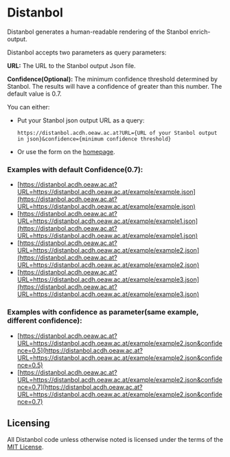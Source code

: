 # Distanbol
Distanbol generates a human-readable rendering of the Stanbol enrich-output.

Distanbol accepts two parameters as query parameters:

**URL:** The URL to the Stanbol output Json file.

**Confidence(Optional):** The minimum confidence threshold determined by Stanbol. The results will have a confidence of greater than this number. The default value is 0.7.

You can either:
 - Put your Stanbol json output URL as a query:
 
   `https://distanbol.acdh.oeaw.ac.at?URL={URL of your Stanbol output in json}&confidence={minimum confidence threshold}`
 - Or use the form on the [homepage](https://distanbol.acdh.oeaw.ac.at/).

### Examples with default Confidence(0.7):

 - [https://distanbol.acdh.oeaw.ac.at?URL=https://distanbol.acdh.oeaw.ac.at/example/example.json](https://distanbol.acdh.oeaw.ac.at?URL=https://distanbol.acdh.oeaw.ac.at/example/example.json)
 - [https://distanbol.acdh.oeaw.ac.at?URL=https://distanbol.acdh.oeaw.ac.at/example/example1.json](https://distanbol.acdh.oeaw.ac.at?URL=https://distanbol.acdh.oeaw.ac.at/example/example1.json)
 - [https://distanbol.acdh.oeaw.ac.at?URL=https://distanbol.acdh.oeaw.ac.at/example/example2.json](https://distanbol.acdh.oeaw.ac.at?URL=https://distanbol.acdh.oeaw.ac.at/example/example2.json)
 - [https://distanbol.acdh.oeaw.ac.at?URL=https://distanbol.acdh.oeaw.ac.at/example/example3.json](https://distanbol.acdh.oeaw.ac.at?URL=https://distanbol.acdh.oeaw.ac.at/example/example3.json)

### Examples with confidence as parameter(same example, different confidence):

 - [https://distanbol.acdh.oeaw.ac.at?URL=https://distanbol.acdh.oeaw.ac.at/example/example2.json&confidence=0.5](https://distanbol.acdh.oeaw.ac.at?URL=https://distanbol.acdh.oeaw.ac.at/example/example2.json&confidence=0.5)
 - [https://distanbol.acdh.oeaw.ac.at?URL=https://distanbol.acdh.oeaw.ac.at/example/example2.json&confidence=0.7](https://distanbol.acdh.oeaw.ac.at?URL=https://distanbol.acdh.oeaw.ac.at/example/example2.json&confidence=0.7)


## Licensing

All Distanbol code unless otherwise noted is licensed under the terms of the [MIT License](https://opensource.org/licenses/MIT).
